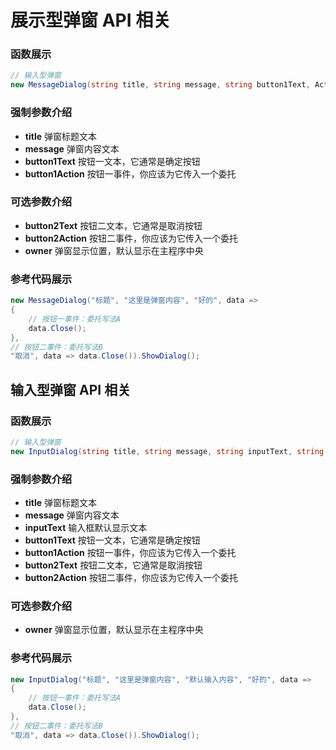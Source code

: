 # 展示型弹窗 API 相关

### 函数展示
```CS
// 输入型弹窗
new MessageDialog(string title, string message, string button1Text, Action<MessageDialog> button1Action, string? button2Text = null, Action<MessageDialog>? button2Action = null, Window? owner = null).ShowDialog();
```

### 强制参数介绍
- **title** 弹窗标题文本
- **message** 弹窗内容文本
- **button1Text** 按钮一文本，它通常是确定按钮
- **button1Action** 按钮一事件，你应该为它传入一个委托

### 可选参数介绍
- **button2Text** 按钮二文本，它通常是取消按钮
- **button2Action** 按钮二事件，你应该为它传入一个委托
- **owner** 弹窗显示位置，默认显示在主程序中央

### 参考代码展示

```CS
new MessageDialog("标题", "这里是弹窗内容", "好的", data =>
{
	// 按钮一事件：委托写法A
	data.Close();
},
// 按钮二事件：委托写法B
"取消", data => data.Close()).ShowDialog();
```

## 输入型弹窗 API 相关

### 函数展示
```CS
// 输入型弹窗
new InputDialog(string title, string message, string inputText, string button1Text, Action<InputDialog> button1Action, string button2Text, Action<InputDialog> button2Action, Window owner = null).ShowDialog();
```

### 强制参数介绍
- **title** 弹窗标题文本
- **message** 弹窗内容文本
- **inputText** 输入框默认显示文本
- **button1Text** 按钮一文本，它通常是确定按钮
- **button1Action** 按钮一事件，你应该为它传入一个委托
- **button2Text** 按钮二文本，它通常是取消按钮
- **button2Action** 按钮二事件，你应该为它传入一个委托

### 可选参数介绍
- **owner** 弹窗显示位置，默认显示在主程序中央

### 参考代码展示

```CS
new InputDialog("标题", "这里是弹窗内容", "默认输入内容", "好的", data =>
{
	// 按钮一事件：委托写法A
	data.Close();
},
// 按钮二事件：委托写法B
"取消", data => data.Close()).ShowDialog();
```